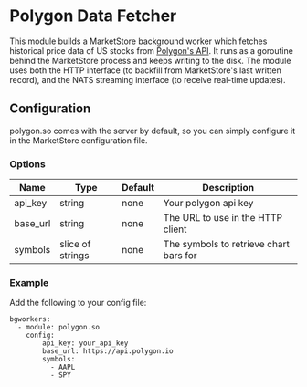 # Polygon Data Fetcher

This module builds a MarketStore background worker which fetches historical
price data of US stocks from [Polygon's API](https://polygon.io/).  It runs
as a goroutine behind the MarketStore process and keeps writing to the disk.
The module uses both the HTTP interface (to backfill from MarketStore's last
written record), and the NATS streaming interface (to receive real-time updates).

## Configuration
polygon.so comes with the server by default, so you can simply configure it
in the MarketStore configuration file.

### Options
Name | Type | Default | Description
--- | --- | --- | ---
api_key | string | none | Your polygon api key
base_url | string | none | The URL to use in the HTTP client
symbols | slice of strings | none | The symbols to retrieve chart bars for

### Example
Add the following to your config file:
```
bgworkers:
  - module: polygon.so
    config:
        api_key: your_api_key
        base_url: https://api.polygon.io
        symbols:
          - AAPL
          - SPY
```
